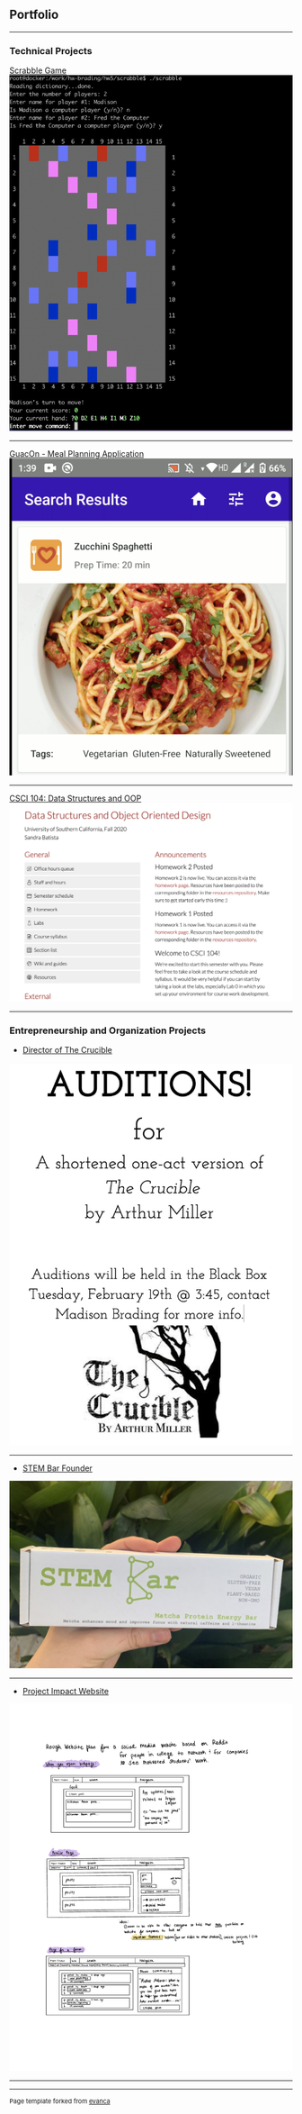 ## Portfolio

---

### Technical Projects 

[Scrabble Game](https://bytes.usc.edu/cs104/homework/hw5/)
<img src="images/Screen Shot 2020-12-22 at 3.30.48 PM.png"/>

---
[GuacOn - Meal Planning Application](sample_page.md)
<img src="images/Screen Shot 2020-12-22 at 3.16.57 PM.png"/>

---
[CSCI 104: Data Structures and OOP](https://bytes.usc.edu/cs104/)
<img src="images/Screen Shot 2020-12-22 at 2.54.02 PM.png"/>

---

### Entrepreneurship and Organization Projects

- [Director of The Crucible](The_Crucible.md)
<img src="images/Screen Shot 2020-12-22 at 3.55.02 PM.png"/>

---
- [STEM Bar Founder](https://stembar.yolasite.com/)
<img src="images/IMG_1551.jpg"/>

---
- [Project Impact Website](https://projectimpact.world/groups/)
<img src="images/Wireframe of website (dragged).pdf"/>

---




---
<p style="font-size:11px">Page template forked from <a href="https://github.com/evanca/quick-portfolio">evanca</a></p>
<!-- Remove above link if you don't want to attibute -->
